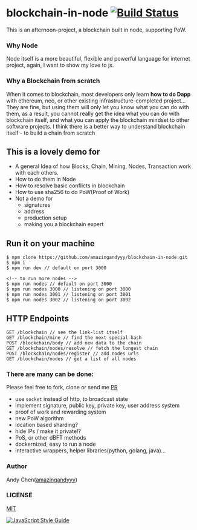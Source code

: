 # blockchain-in-node [![Build Status](https://travis-ci.org/amazingandyyy/blockchain-in-node.svg?branch=master)](https://travis-ci.org/amazingandyyy/blockchain-in-node)

This is an afternoon-project, a blockchain built in node, supporting PoW.

### Why Node
Node itself is a more beautiful, flexible and powerful language for internet project, again, I want to show my love to js.

### Why a Blockchain from scratch
When it comes to blockchain, most developers only learn **how to do Dapp** with ethereum, neo, or other existing infrastructure-completed project... They are fine, but using them will only let you know what you can do with them, as a result, you cannot really get the idea what you can do with blockchain itself, and what you can apply the blockchain mindset to other software projects. I think there is a better way to understand blockchain itself - to build a chain from scratch

## This is a lovely demo for 
- A general Idea of how Blocks, Chain, Mining, Nodes, Transaction work with each others.
- How to do them in Node
- How to resolve basic conflicts in blockchain
- How to use sha256 to do PoW(Proof of Work)
- Not a demo for
  - signatures
  - address
  - production setup
  - making you a blockchain expert

## Run it on your machine
```
$ npm clone https://github.com/amazingandyyy/blockchain-in-node.git
$ npm i
$ npm run dev // default on port 3000

<!-- to run more nodes -->
$ npm run nodes // default on port 3000
$ npm run nodes 3000 // listening on port 3000
$ npm run nodes 3001 // listening on port 3001
$ npm run nodes 3002 // listening on port 3002
```

## HTTP Endpoints
```
GET /blockchain // see the link-list itself
GET /blockchain/mine // find the next special hash
POST /blockchain/body // add new data to the chain 
GET /blockchain/nodes/resolve // fetch the longest chain
POST /blockchain/nodes/register // add nodes urls
GET /blockchain/nodes // get a list of all nodes
```

### There are many can be done: 
Please feel free to fork, clone or send me [PR](https://github.com/amazingandyyy/blockchain-in-node/pulls)


- use `socket` instead of http, to broadcast state
- implement signature, public key, private key, user address system
- proof of work and rewarding system
- new PoW algorithm
- location based sharding?
- hide IPs / make it private!?
- PoS, or other dBFT methods
- dockernized, easy to run a node
- interactive wrappers, helper libraries(python, golang, java)...


### Author 
Andy Chen([amazingandyyy](https://github.com/amazingandyyy))

### LICENSE
[MIT](https://github.com/amazingandyyy/blockchain-in-node/blob/master/LICENSE)

[![JavaScript Style Guide](https://cdn.rawgit.com/standard/standard/master/badge.svg)](https://github.com/standard/standard)
